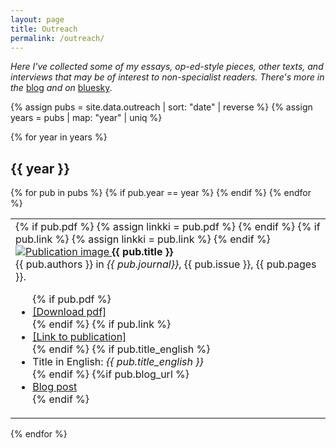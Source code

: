 ```yaml
---
layout: page
title: Outreach
permalink: /outreach/
---
```


*Here I've collected some of my essays, op-ed-style pieces, other texts, and interviews that may be of interest to non-specialist readers. There's more in the* [blog](/blog.md) *and on* [bluesky](https://bsky.app/profile/samulireijula.net).

{% assign pubs = site.data.outreach | sort: "date" | reverse %}
{% assign years = pubs | map: "year" | uniq %}

{% for year in years %}
<h2>{{ year }}</h2>

<table class="pubs">
  {% for pub in pubs %}
  {% if pub.year == year %}
  <tr>
    <td> 
    {% if pub.pdf %}
      {% assign linkki = pub.pdf %}
    {% endif %}
    {% if pub.link %}
      {% assign linkki = pub.link %}
    {% endif %}
    <a href="{{ linkki }}">
      <img src="{{ pub.image }}" class="pull-right-small" alt="Publication image">
    </a>
    <b>{{ pub.title }}</b><br>
    {{ pub.authors }} in 
     <i>{{ pub.journal}}</i>, {{ pub.issue }}, {{ pub.pages }}.
    <ul>
      {% if pub.pdf %}
        <li><a href="{{ pub.pdf }}">[Download pdf] </a></li>
    {% endif %}
    {% if pub.link %}
      <li><a href="{{ pub.link }}">[Link to publication] </a></li>
    {% endif %}
      {% if pub.title_english %}
        <li>Title in English: <i>{{ pub.title_english }}</i></li>
      {% endif %}
      {%if pub.blog_url %}
        <li><a href="{{ pub.blog_url}}">Blog post</a></li>
      {% endif %}
    </ul>
    </td>
      
  </tr>
  {% endif %}
  {% endfor %}
</table>
{% endfor %}
